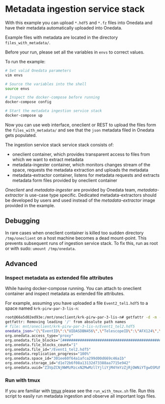# Metadata ingestion service stack

With this example you can upload `*.hdf5` and `*.fz` files into Onedata and have their metadata automatically uploaded into Onedata.

Example files with metadata are located in the directory `files_with_metadata/`.

Before your run, please set all the variables in `envs` to correct values.

To run the example:

```bash
# Set valid Onedata parameters
vim envs

# Source the variables into the shell
source envs

# Inspect the docker-compose before running
docker-compose config

# Start the metadata ingestion service stack
docker-compose up
```

Now you can use web interface, oneclient or REST to upload the files form the `files_with_metadata/` and see that the `json` metadata filed in Onedata gets populated.

The ingestion service stack service stack consists of:

- oneclient container, which provides transparent access to files from which we want to extract metadata
- metadata-ingester container, which monitors changes stream of the space, requests the metadata extraction and uploads the metadata
- metadata-extractor container, listens for metadata requests and extracts metadata form files provided by oneclient container

*Oneclient* and *metadata-ingester* are provided by Onedata team, *metadata-extractor* is use-case type specific. 
Dedicated metadata-extractors should be developed by users and used instead of the *metadata-extractor* image provided in the example.

## Debugging

In rare cases when oneclient container is killed too sudden directory `/tmp/oneclient` on a host machine becomes a dead mount-point.
This prevents subsequent runs of ingestion service stack. To fix this, run as root or with sudo: `umount /tmp/onedata`.

## Advanced

### Inspect metadata as extended file attributes

While having docker-compose running. You can attach to oneclient container and inspect metadata as extended file attributes.

For example, assuming you have uploaded a file `Event2_tel1.hdf5` to a space named `krk-pirw-par-3-lis-n`:

```bash
root@66a5d02ed93e:/mnt/oneclient/krk-pirw-par-3-lis-n# getfattr -d -m -  /mnt/oneclient/krk-pirw-par-3-lis-n/Event1_tel2.hdf5
getfattr: Removing leading '/' from absolute path names
# file: mnt/oneclient/krk-pirw-par-3-lis-n/Event1_tel2.hdf5
onedata_json="{\"EventID\":\"UIDASDBN456\",\"TelescopeID\":\"AFX124\",\"CaptureDate\":\"2012-04-23T16:25:08\",\"trigger\":112456}"
org.onedata.access_type="proxy"
org.onedata.file_blocks="[##################################################]"
org.onedata.file_blocks_count="1"
org.onedata.file_id="/Event1_tel2.hdf5"
org.onedata.replication_progress="100%"
org.onedata.space_id="301ee60f64a1afca299d00d669c46a1b"
org.onedata.storage_id="d1e72b6f08a13132d73388aa7715e942"
org.onedata.uuid="Z3VpZCNjNWMzMzcxN2MwMzllYjliYjM4YmYzZjRjOWNiYTgwOSMzMDFlZTYwZjY0YTFhZmNhMjk5ZDAwZDY2OWM0NmExYg"
```

### Run with tmux

If you are familiar with [tmux](https://github.com/tmux/tmux) please see the `run_with_tmux.sh` file. Run this script to easily run metadata ingestion and observe all important logs files.

